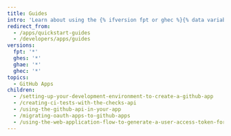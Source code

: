 ```yaml
---
title: Guides
intro: 'Learn about using the {% ifversion fpt or ghec %}{% data variables.product.prodname_dotcom %}{% else %}{% data variables.product.product_name %}{% endif %} API with your app, continuous integration, and how to build with apps.'
redirect_from:
  - /apps/quickstart-guides
  - /developers/apps/guides
versions:
  fpt: '*'
  ghes: '*'
  ghae: '*'
  ghec: '*'
topics:
  - GitHub Apps
children:
  - /setting-up-your-development-environment-to-create-a-github-app
  - /creating-ci-tests-with-the-checks-api
  - /using-the-github-api-in-your-app
  - /migrating-oauth-apps-to-github-apps
  - /using-the-web-application-flow-to-generate-a-user-access-token-for-a-github-app
---
```

